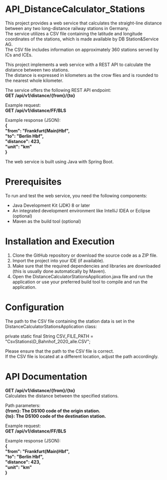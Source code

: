 # API_DistanceCalculator_Stations

This project provides a web service that calculates the straight-line distance between any two long-distance railway stations in Germany.  
The service utilizes a CSV file containing the latitude and longitude coordinates of the stations, which is made available by DB Station&Service AG.   
The CSV file includes information on approximately 360 stations served by ICs and ICEs.  

This project implements a web service with a REST API to calculate the distance between two stations.   
The distance is expressed in kilometers as the crow flies and is rounded to the nearest whole kilometer.   

The service offers the following REST API endpoint:  
**GET /api/v1/distance/{from}/{to}**

Example request:  
**GET /api/v1/distance/FF/BLS**

Example response (JSON):  
**{  
  "from": "Frankfurt(Main)Hbf",  
  "to": "Berlin Hbf",  
  "distance": 423,  
  "unit": "km"  
}**  

The web service is built using Java with Spring Boot.

# Prerequisites

To run and test the web service, you need the following components:

- Java Development Kit (JDK) 8 or later  
- An integrated development environment like IntelliJ IDEA or Eclipse (optional)  
- Maven as the build tool (optional)  

# Installation and Execution

1. Clone the GitHub repository or download the source code as a ZIP file.  
2. Import the project into your IDE (if available).  
3. Make sure that the required dependencies and libraries are downloaded (this is usually done automatically by Maven).  
4. Open the DistanceCalculatorStationsApplication.java file and run the application or use your preferred build tool to compile and run the application.  

# Configuration

The path to the CSV file containing the station data is set in the DistanceCalculatorStationsApplication class:

private static final String CSV_FILE_PATH = "CsvStations\\D_Bahnhof_2020_alle.CSV";

Please ensure that the path to the CSV file is correct.   
If the CSV file is located at a different location, adjust the path accordingly.

# API Documentation

**GET /api/v1/distance/{from}/{to}**  
Calculates the distance between the specified stations.  

Path parameters:  
  **{from}: The DS100 code of the origin station.**  
  **{to}: The DS100 code of the destination station.**  

Example request:  
   **GET /api/v1/distance/FF/BLS**  

Example response (JSON):  
    **{  
    "from": "Frankfurt(Main)Hbf",  
      "to": "Berlin Hbf",  
      "distance": 423,  
      "unit": "km"  
     }** 
